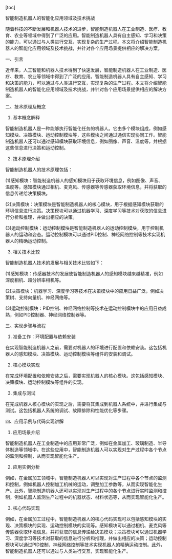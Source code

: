 
[toc]                    
                
                
智能制造机器人的智能化应用领域及技术挑战

随着科技的不断发展和机器人技术的进步，智能制造机器人在工业制造、医疗、教育、农业等领域中得到了广泛的应用。智能制造机器人具有自主感知、学习和决策的能力，可以通过与人类进行交互，实现复杂的生产过程。本文将介绍智能制造机器人的智能化应用领域及技术挑战，并针对各个应用场景提供相应的解决方案。

一、引言

近年来，人工智能和机器人技术得到了快速发展，智能制造机器人在工业制造、医疗、教育、农业等领域中得到了广泛的应用。智能制造机器人具有自主感知、学习和决策的能力，可以通过与人类进行交互，实现复杂的生产过程。本文将介绍智能制造机器人的智能化应用领域及技术挑战，并针对各个应用场景提供相应的解决方案。

二、技术原理及概念

1. 基本概念解释

智能制造机器人是一种能够执行智能化任务的机器人。它由多个模块组成，例如感知模块、决策模块、运动控制模块等，这些模块之间通过通信实现协同工作。智能制造机器人还可以通过感知模块获取环境信息，例如图像、声音、温度等，并根据这些信息进行决策和运动控制。

2. 技术原理介绍

智能制造机器人的技术原理包括：

(1)感知模块：智能制造机器人的感知模块用于获取环境信息，例如图像、声音、温度等。感知模块通过相机、麦克风、传感器等传感器获取环境信息，并将获取的信息传递给决策模块。

(2)决策模块：决策模块是智能制造机器人的核心模块，用于根据感知模块获取的环境信息进行决策。决策模块可以通过机器学习、深度学习等技术对获取的信息进行分析和推理，并做出相应的决策。

(3)运动控制模块：运动控制模块是智能制造机器人的运动控制模块，用于控制机器人的运动和姿态。运动控制模块可以通过PID控制、神经网络控制等技术实现机器人的精确运动控制。

3. 相关技术比较

智能制造机器人技术的发展与相关技术比较如下：

(1)感知模块：传感器技术的发展使智能制造机器人的感知模块越来越精准，例如深度相机、超分辨率相机等。

(2)决策模块：机器学习、深度学习等技术在决策模块中的应用日益广泛，例如决策树、支持向量机、神经网络等。

(3)运动控制模块：PID控制、神经网络控制等技术在运动控制模块中的应用日益成熟，例如PID控制器、神经网络控制器等。

三、实现步骤与流程

1. 准备工作：环境配置与依赖安装

在实现智能制造机器人之前，需要对机器人的环境进行配置和依赖安装。这包括机器人的感知模块、决策模块、运动控制模块等组件的安装和调试。

2. 核心模块实现

在完成环境配置和依赖安装之后，需要实现机器人的核心模块。这包括感知模块、决策模块、运动控制模块等组件的实现。

3. 集成与测试

在完成机器人核心模块的实现之后，需要将其集成到机器人系统中，并进行集成与测试。这包括机器人系统的调试、故障排除和性能优化等步骤。

四、应用示例与代码实现讲解

1. 应用场景介绍

智能制造机器人在工业制造中的应用非常广泛，例如在金属加工、玻璃制造、半导体制造等领域中。在这些应用中，智能制造机器人可以实现对生产过程中各个节点的监测和控制，从而实现智能化生产。

2. 应用实例分析

例如，在金属加工领域中，智能制造机器人可以实现对生产过程中各个节点的监测和控制，例如机器人控制加工机械的运动，调整加工参数等，从而实现智能化生产。此外，智能制造机器人还可以实现对生产过程中的各个节点进行实时监测和控制，例如机器人监测生产过程中的机器状态、材料状态等，从而实现智能化生产。

3. 核心代码实现

例如，在金属加工过程中，智能制造机器人的核心代码实现可以包括感知模块的实现、决策模块的实现、运动控制模块的实现等。感知模块可以通过相机、麦克风等传感器获取环境信息，并将获取的信息传递给决策模块；决策模块可以通过机器学习、深度学习等技术对获取的信息进行分析和推理，并做出相应的决策；运动控制模块可以通过PID控制、神经网络控制等技术实现机器人的精确运动控制。此外，智能制造机器人还可以通过与人类进行交互，实现智能化生产。

